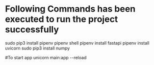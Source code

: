 # Following Commands has been executed to run the project successfully
sudo pip3 install pipenv
pipenv shell
pipenv install fastapi
pipenv install uvicorn
sudo pip3 install numpy

#To start app
unicorn main:app --reload